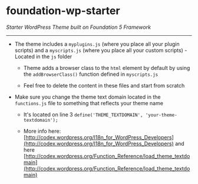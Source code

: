 foundation-wp-starter
=====================

*Starter WordPress Theme built on Foundation 5 Framework*
___

* The theme includes a `myplugins.js` (where you place all your plugin scripts) and a `myscripts.js` (where you place all your custom scripts) - Located in the `js` folder

  * Theme adds a browser class to the `html` element by default by using the `addBrowserClass()` function defined in `myscripts.js` 

  * Feel free to delete the content in these files and start from scratch

* Make sure you change the theme text domain located in the `functions.js` file to something that reflects your theme name

  * It's located on line 3 `define('THEME_TEXTDOMAIN', 'your-theme-textdomain');`

  * More info here: [http://codex.wordpress.org/I18n_for_WordPress_Developers](http://codex.wordpress.org/I18n_for_WordPress_Developers) and here [http://codex.wordpress.org/Function_Reference/load_theme_textdomain](http://codex.wordpress.org/Function_Reference/load_theme_textdomain)
